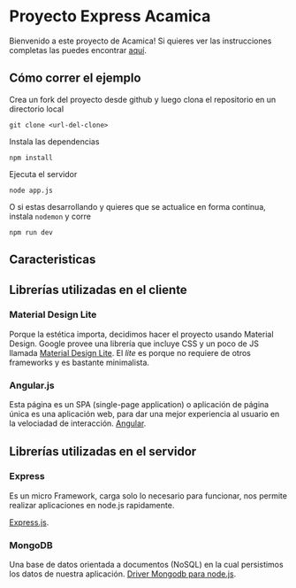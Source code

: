 Proyecto Express Acamica
========================

Bienvenido a este proyecto de Acamica! Si quieres ver las instrucciones completas las puedes encontrar [aquí](https://www.acamica.com/clases/1886/express/proyecto-final).


Cómo correr el ejemplo
-----------------

Crea un fork del proyecto desde github y luego clona el repositorio en un directorio local

```
git clone <url-del-clone>
```

Instala las dependencias

```
npm install
```

Ejecuta el servidor
```
node app.js
```

O si estas desarrollando y quieres que se actualice en forma continua, instala `nodemon` y corre

```
npm run dev
```

## Caracteristicas

Librerías utilizadas en el cliente
--------------------

### Material Design Lite
Porque la estética importa, decidimos hacer el proyecto usando Material Design. Google provee una librería que
incluye CSS y un poco de JS llamada [Material Design Lite](http://www.getmdl.io/). El *lite* es porque no requiere
de otros frameworks y es bastante minimalista. 

### Angular.js
Esta página es un SPA (single-page application) o aplicación de página única es una aplicación web, para dar una mejor experiencia al usuario en la velociadad de interacción. 
[Angular](http://www.angular.com/).

Librerías utilizadas en el servidor
--------------------
### Express
Es un micro Framework, carga solo lo necesario para funcionar, nos permite realizar aplicaciones en node.js rapidamente. 

[Express.js](http://expressjs.com/es/).

### MongoDB
Una base de datos orientada a documentos (NoSQL) en la cual persistimos los datos de nuestra aplicación.
[Driver Mongodb para node.js](http://mongodb.github.io/node-mongodb-native/2.0/).